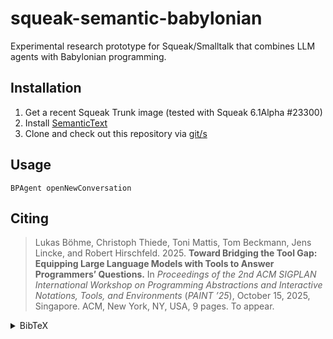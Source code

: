 # squeak-semantic-babylonian

Experimental research prototype for Squeak/Smalltalk that combines LLM agents with Babylonian programming.

## Installation

1. Get a recent Squeak Trunk image (tested with Squeak 6.1Alpha #23300)
2. Install [SemanticText](https://github.com/hpi-swa-lab/Squeak-SemanticText)
3. Clone and check out this repository via [git/s](https://github.com/hpi-swa/git-s)

## Usage

```smalltalk
BPAgent openNewConversation
```

## Citing

> Lukas Böhme, Christoph Thiede, Toni Mattis, Tom Beckmann, Jens
Lincke, and Robert Hirschfeld. 2025. **Toward Bridging the Tool
Gap: Equipping Large Language Models with Tools to Answer
Programmers’ Questions.** In *Proceedings of the 2nd ACM SIGPLAN
International Workshop on Programming Abstractions and Interactive
Notations, Tools, and Environments* (*PAINT ’25*), October 15, 2025,
Singapore. ACM, New York, NY, USA, 9 pages. To appear.

<details>
<summary>BibTeX</summary>
<pre><code>@inproceedings{boehme2025bridging,
	author = {Böhme, Lukas and Thiede, Christoph and Mattis, Toni and Beckmann, Tom and Lincke, Jens and Hirschfeld, Robert},
	title = {Toward Bridging the Tool
Gap: Equipping Large Language Models with Tools to Answer
Programmers' Questions},
	year = {2025},
	month = {10},
	day = {15},
	publisher = {Association for Computing Machinery},
	address = {New York, NY, USA},
	booktitle = {Proceedings of the 2nd ACM SIGPLAN
International Workshop on Programming Abstractions and Interactive
Notations, Tools, and Environments},
	location = {Singapore},
	series = {PAINT '25},
	note = {To appear},
}</code></pre>
</details>
